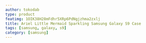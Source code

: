 ```yaml
---
author: tokodab
type: product
featimg: 1OIK38H28mFdhr5XRp6PdNgjzhma2zxlj
title: Ariel Little Mermaid Sparkling Samsung Galaxy S9 Case
tags: [samsung, galaxy, s9]
category: [samsung]
---
```

